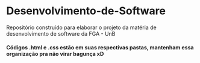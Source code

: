 # Desenvolvimento-de-Software
Repositório construído para elaborar o projeto da matéria de desenvolvimento de software da FGA - UnB

#### Códigos .html e .css estão em suas respectivas pastas, mantenham essa organização pra não virar bagunça xD
